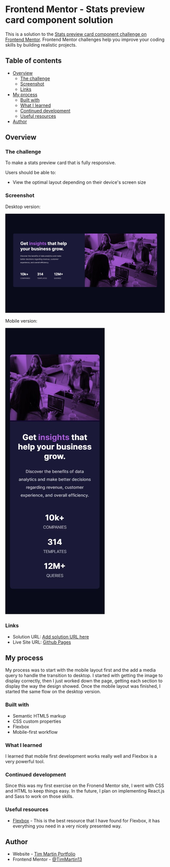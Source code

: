 # Frontend Mentor - Stats preview card component solution

This is a solution to the [Stats preview card component challenge on Frontend Mentor](https://www.frontendmentor.io/challenges/stats-preview-card-component-8JqbgoU62). Frontend Mentor challenges help you improve your coding skills by building realistic projects. 

## Table of contents

- [Overview](#overview)
  - [The challenge](#the-challenge)
  - [Screenshot](#screenshot)
  - [Links](#links)
- [My process](#my-process)
  - [Built with](#built-with)
  - [What I learned](#what-i-learned)
  - [Continued development](#continued-development)
  - [Useful resources](#useful-resources)
- [Author](#author)


## Overview

### The challenge

To make a stats preview card that is fully responsive.

Users should be able to:

- View the optimal layout depending on their device's screen size

### Screenshot

Desktop version:

![desktop screenshot](./images/card_1440_900.jpg)

Mobile version:

![mobile screenshot](./images/card_375.jpg)


### Links

- Solution URL: [Add solution URL here](https://www.frontendmentor.io/solutions/stats-preview-card-component-main-rEFNR8ZGO)
- Live Site URL: [Github Pages](https://timmartin13.github.io/stats-preview-card-component-main/)

## My process

My process was to start with the mobile layout first and the add a media query to handle the transition to desktop.  I started with getting the image to display correctly, then I just worked down the page, getting each section to display the way the design showed.  Once the mobile layout was finished, I started the same flow on the desktop version.

### Built with

- Semantic HTML5 markup
- CSS custom properties
- Flexbox
- Mobile-first workflow


### What I learned

I learned that mobile first development works really well and Flexbox is a very powerful tool.  


### Continued development

Since this was my first exercise on the Fronend Mentor site, I went with CSS and HTML to keep things easy.  In the future, I plan on implementing React.js and Sass to work on those skills.


### Useful resources

- [Flexbox](https://css-tricks.com/snippets/css/a-guide-to-flexbox/) - This is the best resource that I have found for Flexbox, it has everything you need in a very nicely presented way.


## Author

- Website - [Tim Martin Portfolio](https://timmartin13.github.io/react-portfolio/)
- Frontend Mentor - [@TimMartin13](https://www.frontendmentor.io/profile/TimMartin13)



